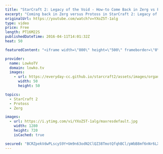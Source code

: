 ```yaml
---
title: "StarCraft 2: Legacy of the Void - How-to Come Back in Zerg vs Protoss! (Zerg Tutorial)"
excerpt: "Coming back in Zerg versus Protoss in StarCraft 2: Legacy of the Void can be rather difficult. However, in a lot of scenarios you can take a risk when you know you are behind and come back to an advantage. In this video I go over how to come back in the Zerg vs Protoss match up using Mutalisks to your"
originalUrl: https://youtube.com/watch?v=YXoZ5T-1alg
type: video
price: Free
length: PT16M22S
publishedDateTime: 2016-04-11T14:01:32Z
heat: 50

featuredContent: "<iframe width=\"800\" height=\"500\" frameborder=\"0\" src=\"https://www.youtube.com/embed/YXoZ5T-1alg\" allow=\"accelerometer; autoplay; encrypted-media; gyroscope; picture-in-picture\" allowfullscreen></iframe>"

provider:
  name: LowkoTV
  domain: lowko.tv
  images:
    - url: https://everyday-cc.github.io/starcraft2/assets/images/organizations/lowko.tv-50x50.jpg
      width: 50
      height: 50

topics:
  - StarCraft 2
  - Protoss
  - Zerg

images:
  - url: https://i.ytimg.com/vi/YXoZ5T-1alg/maxresdefault.jpg
    width: 1280
    height: 720
    isCached: true

secured: "BCRZpekVdwPLscyS9Y+Um9n63odN2ClQZ38TmotQfqhBCl/pWbB8mf6nNr6LXPo1HP+mFQEdhxrV7/V4RLIGTtMYyde7fp6eT+AFSqydfyjSxNGE8NwT+CN0+74TlzcGsBgRxyUICjGBl/MGr4qD/K4WaqaUS3VfAogj21mR0CGsfXZZhHfwh3vKaM/QtZnv96oXVuOHcf/FqA3oCUS3Mzm+Qms5D1UlKsXVPmjiLptpCTiAvg5aCPZN2aA0vf2BjWCLNjLU3ILB65CJypMEKICR8rQvKOwWV6RyacF5xv82HUmSwXChXC15p9cofJA0AXtO6eoDstEBHCTrQP9jnER1OjaZLjRBjHjqwkHgT6cP+EHRe0JADH/TMPpTwiA727IvvwKZW6ZlWVJ+h2vVq+8U1dlYGt4GNXNNIewlV7k=;4JnyRkrpo66+AZyk+LZaNQ=="
---
```



